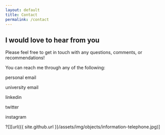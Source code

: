 ```yaml
---
layout: default
title: Contact
permalink: /contact
---
```


## I would love to hear from you

Please feel free to get in touch with any questions, comments, or recommendations!

You can reach me through any of the following:

personal email

university email

linkedin

twitter

instagram

?[][url({{ site.github.url }}/assets/img/objects/information-telephone.jpg)]

